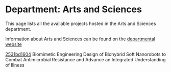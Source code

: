# Department: **Arts and Sciences**

This page lists all the available projects hosted in the Arts and Sciences department.

Information about Arts and Sciences can be found on the [departmental website](https://www.ucl.ac.uk/arts-sciences/ucl-arts-and-sciences)

[2531bd1604](../projects/2531bd1604.md) Biomimetic Engineering Design of Biohybrid Soft Nanorobots to Combat Antimicrobial Resistance and Advance an Integrated Understanding of Illness

